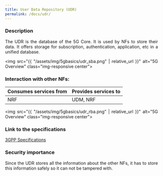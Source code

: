 ```yaml
---
title: User Data Repository (UDR)
permalink: /docs/udr/
---
```

<style>body {text-align: justify}</style>

### Description
The UDR is the database of the 5G Core. It is used by NFs to store their data. It offers storage for subscription, authentication, application, etc in a unified database.

<img src="{{ "/assets/img/5gbasics/udr_sba.png" | relative_url }}" alt="5G Overview" class="img-responsive center">

### Interaction with other NFs:

| Consumes services from    | Provides services to  | 
| -------------             |-------------          |
| NRF                       | UDM, NRF              |

<img src="{{ "/assets/img/5gbasics/udr_rba.png" | relative_url }}" alt="5G Overview" class="img-responsive center">

### Link to the specifications
<a href="https://www.etsi.org/deliver/etsi_ts/129500_129599/129504/17.08.00_60/ts_129504v170800p.pdf">3GPP Specifications</a>

### Security importance
Since the UDR stores all the information about the other NFs, it has to store this information safely so it can not be tampered with.
